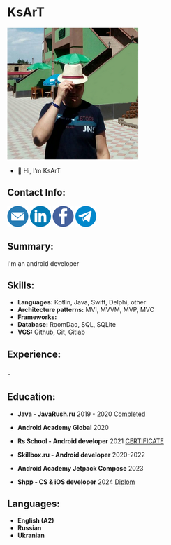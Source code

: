 # KsArT
![Profile photo](/images/profile_photo.png)
- 👋 Hi, I’m KsArT

## Contact Info:
[![ksart.it@gmail.com](/images/email_logo.png)](mailto:ksart.it@gmail.com)
[![LinkedIn](/images/linkedin_logo.png)](https://www.linkedin.com/in/ksart-it/)
[![Facebook](/images/facebook_logo.png)](https://www.facebook.com/ksart.it/)
[![Telegram](/images/telegram_logo.png)](https://t.me/KsArT_IT)

## Summary:
I'm an android developer

## Skills:
* **Languages:** Kotlin, Java, Swift, Delphi, other
* **Architecture patterns:** MVI, MVVM, MVP, MVC
* **Frameworks:** 
* **Database:** RoomDao, SQL, SQLite
* **VCS:** Github, Git, Gitlab

## Experience:
### -


## Education:
* **Java - JavaRush.ru** 2019 - 2020 [Completed](https://javarush.com/users/2101337)

* **Android Academy Global** 2020

* **Rs School - Android developer** 2021 [CERTIFICATE](https://app.rs.school/certificate/8c6i5191)

* **Skillbox.ru - Android developer** 2020-2022

* **Android Academy Jetpack Compose** 2023

* **Shpp - CS & iOS developer** 2024 [Diplom](https://diploma.programming.org.ua/en/d/4Qp1jOgb967VBZmPPamvJl2nDWAGMNaL)

## Languages:
* **English (A2)**
* **Russian**
* **Ukranian**
